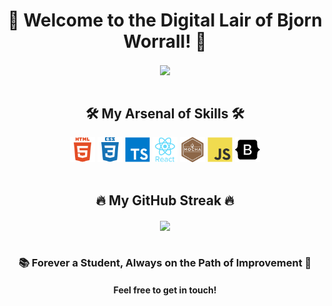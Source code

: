 <div align="center">
  <h1>🎩 Welcome to the Digital Lair of Bjorn Worrall! 💼</h1>
  <img align="center" src="https://github-readme-stats.vercel.app/api?username=lasity34&show_icons=true&count_private=true&theme=tokyonight" />
</div>

<br>

<div align="center"> 
  <h2> 🛠️ My Arsenal of Skills 🛠️ </h2>

  <img src="https://github.com/devicons/devicon/blob/master/icons/html5/html5-plain-wordmark.svg" title="HTML5" alt="HTML5" width="40" height="40"/> 
  <img src="https://github.com/devicons/devicon/blob/master/icons/css3/css3-plain-wordmark.svg" title="CSS3" alt="CSS3" width="40" height="40"/> 
  <img src="https://github.com/devicons/devicon/blob/master/icons/typescript/typescript-original.svg" title="TypeScript" alt="TypeScript" width="40" height="40"/> 
  <img src="https://github.com/devicons/devicon/blob/master/icons/react/react-original-wordmark.svg" title="React" alt="React" width="40" height="40"/> 
  <img src="https://github.com/devicons/devicon/blob/master/icons/mocha/mocha-plain.svg" title="Mocha" alt="Mocha" width="40" height="40"/>
  <img src="https://github.com/devicons/devicon/blob/master/icons/javascript/javascript-original.svg" title="JavaScript" alt="JavaScript" width="40" height="40"/>
  <img src="https://github.com/devicons/devicon/blob/master/icons/bootstrap/bootstrap-plain.svg" title="Bootstrap" alt="Bootstrap" width="40" height="40"/>
</div>

<br>

<div align="center">
  <h2>🔥 My GitHub Streak 🔥</h2>
  <img align="center" src="https://streak-stats.demolab.com/?user=lasity34&ring=2F80ED&fire=2F80ED&background=E0F7FA" />
</div>

<br>

<div align="center">
  <h3>📚 Forever a Student, Always on the Path of Improvement 🌱</h3>
  <h4>Feel free to get in touch!</h4>
</div>
